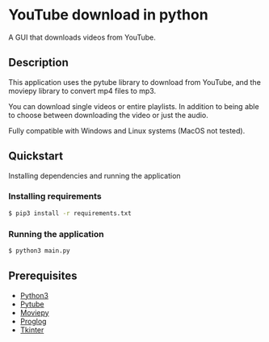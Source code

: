 # YouTube download in python
A GUI that downloads videos from YouTube.

## Description
This application uses the pytube library to download from YouTube, and the moviepy library to convert mp4 files to mp3.

You can download single videos or entire playlists. In addition to being able to choose between downloading the video or just the audio.

Fully compatible with Windows and Linux systems (MacOS not tested).

## Quickstart
Installing dependencies and running the application

### Installing requirements
```bash
$ pip3 install -r requirements.txt
```

### Running the application
```bash
$ python3 main.py
```

## Prerequisites
* [Python3](https://www.python.org)
* [Pytube](https://pytube.io/en/latest/)
* [Moviepy](https://zulko.github.io/moviepy/)
* [Proglog](https://github.com/Edinburgh-Genome-Foundry/Proglog)
* [Tkinter](https://docs.python.org/3/library/tkinter.html)
